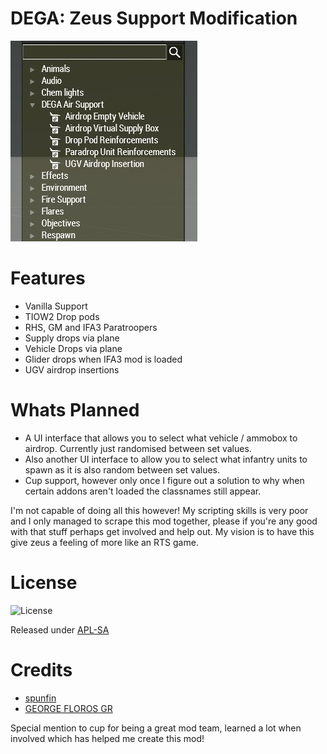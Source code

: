 DEGA: Zeus Support Modification
==============

![AH99E Front View](https://raw.githubusercontent.com/deltagamer/DEGA_Zeus_Support/main/Release_Notes/20210725163705_1.jpg)

Features
=========
* Vanilla Support
* TIOW2 Drop pods
* RHS, GM and IFA3 Paratroopers
* Supply drops via plane
* Vehicle Drops via plane
* Glider drops when IFA3 mod is loaded
* UGV airdrop insertions

Whats Planned
=========

* A UI interface that allows you to select what vehicle / ammobox to airdrop. Currently just randomised between set values.
* Also another UI interface to allow you to select what infantry units to spawn as it is also random between set values.
* Cup support, however only once I figure out a solution to why when certain addons aren't loaded the classnames still appear.

I'm not capable of doing all this however! My scripting skills is very poor and I only managed to scrape this mod together, please if you're any good with that stuff perhaps get involved and help out. My vision is to have this give zeus a feeling of more like an RTS game.

License
=============

![License](https://www.bohemia.net/assets/img/licenses/APL-SA.png)

Released under [APL-SA](https://www.bohemia.net/community/licenses/arma-public-license-share-alike/)

Credits
=============

* [spunfin](https://forums.bohemia.net/forums/topic/155690-ai-spawn-script-pack/)
* [GEORGE FLOROS GR](https://forums.bohemia.net/forums/topic/215257-gf-cargo-airdrops-script/)


Special mention to cup for being a great mod team, learned a lot when involved which has helped me create this mod!

